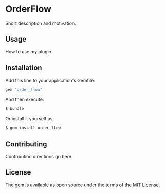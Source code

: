 # OrderFlow
Short description and motivation.

## Usage
How to use my plugin.

## Installation
Add this line to your application's Gemfile:

```ruby
gem "order_flow"
```

And then execute:
```bash
$ bundle
```

Or install it yourself as:
```bash
$ gem install order_flow
```

## Contributing
Contribution directions go here.

## License
The gem is available as open source under the terms of the [MIT License](https://opensource.org/licenses/MIT).
